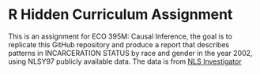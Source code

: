 # R Hidden Curriculum Assignment

This is an assignment for ECO 395M: Causal Inference, the goal is to replicate this GitHub repository and produce a report that describes patterns in INCARCERATION STATUS by race and gender in the year 2002, using NLSY97 publicly available data. The data is from  [NLS Investigator](https://www.nlsinfo.org/investigator/pages/search)
